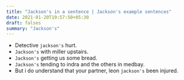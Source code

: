 ```yaml
---
title: "Jackson's in a sentence | Jackson's example sentences"
date: 2021-01-20T19:57:50+05:30
draft: falses
summary: "Jackson's"
---
```

- Detective `jackson's` hurt.
- `Jackson's` with miller upstairs.
- `Jackson's` getting us some bread.
- `Jackson's` tending to indra and the others in medbay.
- But i do understand that your partner, leon `jackson's` been injured.
                 
